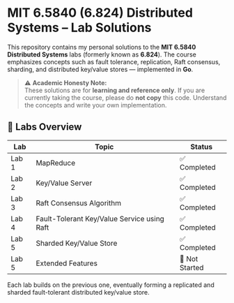 # MIT 6.5840 (6.824) Distributed Systems – Lab Solutions

This repository contains my personal solutions to the **MIT 6.5840 Distributed Systems** labs (formerly known as **6.824**). The course emphasizes concepts such as fault tolerance, replication, Raft consensus, sharding, and distributed key/value stores — implemented in **Go**.

> ⚠️ **Academic Honesty Note:**  
> These solutions are for **learning and reference only**. If you are currently taking the course, please do **not copy** this code. Understand the concepts and write your own implementation.

## 🚀 Labs Overview

| Lab | Topic | Status |
|-----|-----------------------------|--------|
| Lab 1 | MapReduce | ✅ Completed |
| Lab 2 | Key/Value Server | ✅ Completed |
| Lab 3 | Raft Consensus Algorithm | ✅ Completed |
| Lab 4 | Fault-Tolerant Key/Value Service using Raft | ✅ Completed |
| Lab 5 | Sharded Key/Value Store | ✅ Completed |
| Lab 5 | Extended Features | 🔧 Not Started |

Each lab builds on the previous one, eventually forming a replicated and sharded fault-tolerant distributed key/value store.
